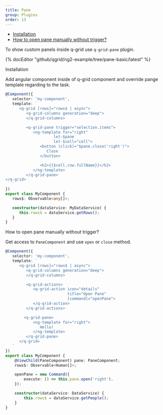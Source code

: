 ```yaml
---
title: Pane
group: Plugins
order: 13
---
```

- [Installation](#installation)
- [How to open pane manually without trigger?](#how-to-open-pane-manually-without-trigger)

To show custom panels inside q-grid use `q-grid-pane` plugin.

{% docEditor "github/qgrid/ng2-example/tree/pane-basic/latest" %}

<a name="#installation">
   Installation
</a>

Add angular component inside of q-grid component and override pange template regarding to the task.

```typescript
@Component({
   selector: 'my-component',
   template: `
      <q-grid [rows]="rows$ | async">
         <q-grid-columns generation="deep">
         </q-grid-columns>

         <q-grid-pane trigger="selection.items">
            <ng-template for="right"
                     let-$pane
                     let-$cell="cell">
               <button (click)="$pane.close('right')">
                  Close
               </button>

               <h2>{{$cell.row.fullName}}</h2>
            </ng-template>
         </q-grid-pane>
</q-grid>
   `
})
export class MyComponent {
   rows$: Observable<any[]>;

   constructor(dataService: MyDataService) {
      this.rows$ = dataService.getRows();
   }
}
```

<a name="#how-to-open-pane-manually-without-trigger">
   How to open pane manually without trigger?
</a>

Get access to `PaneComponent` and use `open` or `close` method.

```typescript
@Component({
   selector: 'my-component',
   template: `
      <q-grid [rows]="rows$ | async">
         <q-grid-columns generation="deep">
         </q-grid-columns>

         <q-grid-actions>
            <q-grid-action icon="details"
                           title="Open Pane"
                           [command]="openPane">
            </q-grid-action>
         </q-grid-actions>

        <q-grid-pane>
            <ng-template for="right">
               Hello!
            </ng-template>
         </q-grid-pane>
      </q-grid>
   `
})
export class MyComponent {
	@ViewChild(PaneComponent) pane: PaneComponent;
	rows$: Observable<Human[]>;

	openPane = new Command({
		execute: () => this.pane.open('right'),
	});

	constructor(dataService: DataService) {
		this.rows$ = dataService.getPeople();
	}
}
```